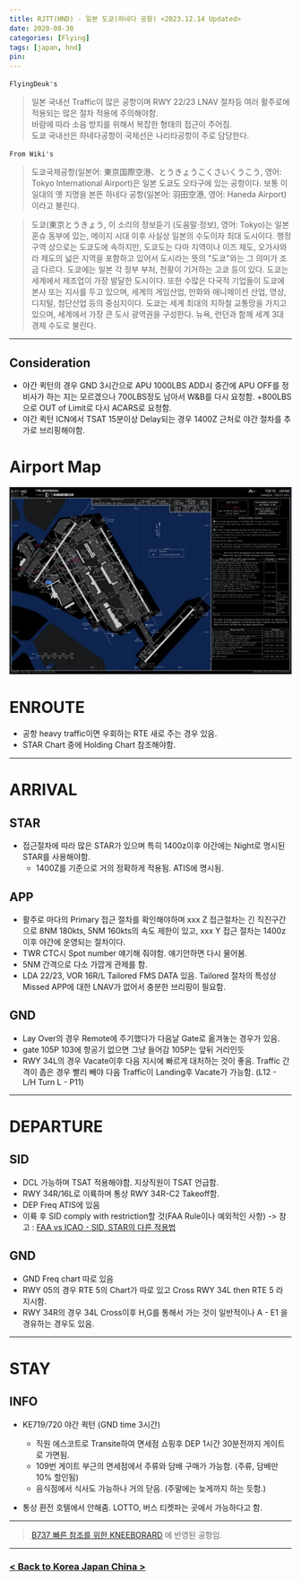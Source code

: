 ```yaml
---
title: RJTT(HND) - 일본 도쿄(하네다 공항) <2023.12.14 Updated>
date: 2020-08-30
categories: [Flying]
tags: [japan, hnd]
pin:
---
```


`FlyingDeuk's`
>일본 국내선 Traffic이 많은 공항이며 RWY 22/23 LNAV 절차등 여러 활주로에 적용되는 많은 절차 적용에 주의해야함.  <br>
바람에 따라 소음 방지를 위해서 복잡한 형태의 접근이 주어짐. <br>
도쿄 국내선은 하네다공항이 국제선은 나리타공항이 주로 담당한다.

`From Wiki's`
>도쿄국제공항(일본어: 東京国際空港、とうきょうこくさいくうこう, 영어: Tokyo International Airport)은 일본 도쿄도 오타구에 있는 공항이다. 보통 이 일대의 옛 지명을 본뜬 하네다 공항(일본어: 羽田空港, 영어: Haneda Airport)이라고 불린다.

>도쿄(東京とうきょう, 이 소리의 정보듣기 (도움말·정보), 영어: Tokyo)는 일본 혼슈 동부에 있는, 메이지 시대 이후 사실상 일본의 수도이자 최대 도시이다. 행정 구역 상으로는 도쿄도에 속하지만, 도쿄도는 다마 지역이나 이즈 제도, 오가사와라 제도의 넓은 지역을 포함하고 있어서 도시라는 뜻의 "도쿄"와는 그 의미가 조금 다르다.
도쿄에는 일본 각 정부 부처, 천황이 기거하는 고쿄 등이 있다. 도쿄는 세계에서 제조업이 가장 발달한 도시이다. 또한 수많은 다국적 기업들이 도쿄에 본사 또는 지사를 두고 있으며, 세계의 게임산업, 만화와 애니메이션 산업, 영상, 디지털, 첨단산업 등의 중심지이다. 도쿄는 세계 최대의 지하철 교통망을 가지고 있으며, 세계에서 가장 큰 도시 광역권을 구성한다. 뉴욕, 런던과 함께 세계 3대 경제 수도로 불린다.

---------
## Consideration
- 야간 퀵턴의 경우 GND 3시간으로 APU 1000LBS ADD시 중간에 APU OFF를 정비사가 하는 지는 모르겠으나 700LBS정도 남아서 W&B를 다시 요청함. +800LBS으로 OUT of Limit로 다시 ACARS로 요청함. 
- 야간 퀵턴 ICN에서 TSAT 15분이상 Delay되는 경우 1400Z 근처로 야간 절차를 추가로 브리핑해야함. 

# Airport Map
![hnd](/img/flying/airport/hnd_ap.jpg)

# ENROUTE
- 공항 heavy traffic이면 우회하는 RTE 새로 주는 경우 있음.
- STAR Chart 중에 Holding Chart 참조해야함. 

------

# ARRIVAL
## STAR
- 접근절차에 따라 많은 STAR가 있으며 특히 1400z이후 야간에는 Night로 명시된 STAR를 사용해야함. 
    - 1400Z를 기준으로 거의 정확하게 적용됨. ATIS에 명시됨. 

## APP
- 활주로 마다의 Primary 접근 절차를 확인해야하며 xxx Z 접근절차는 긴 직진구간으로 8NM 180kts, 5NM 160kts의 속도 제한이 있고, xxx Y 접근 절차는 1400z이후 야간에 운영되는 절차이다. 
- TWR CTC시 Spot number 얘기해 줘야함. 얘기안하면 다시 물어봄. 
- 5NM 간격으로 다소 가깝게 관제를 함. 
- LDA 22/23, VOR 16R/L Tailored FMS DATA 있음. Tailored 절차의 특성상 Missed APP에 대한 LNAV가 없어서 충분한 브리핑이 필요함. 

## GND
- Lay Over의 경우 Remote에 주기했다가 다음날 Gate로 옮겨놓는 경우가 있음. 
- gate 105P 103에 항공기 없으면 그냥 들어감 105P는 앞뒤 거리인듯
- RWY 34L의 경우 Vacate이후 다음 지시에 빠르게 대처하는 것이 좋음. Traffic 간격이 좁은 경우 빨리 빼야 다음 Traffic이 Landing후 Vacate가 가능함. (L12 - L/H Turn L - P11)

---------

# DEPARTURE
## SID
- DCL 가능하며 TSAT 적용해야함. 지상직원이 TSAT 언급함. 
- RWY 34R/16L로 이륙하며 통상 RWY 34R-C2 Takeoff함. 
- DEP Freq ATIS에 있음
- 이륙 후 SID comply with restriction할 것(FAA Rule이나 예외적인 사항) -> 참고 : [FAA vs ICAO - SID, STAR의 다른 적용법](/posts/STAR-SID/)

## GND
- GND Freq chart 따로 있음
- RWY 05의 경우 RTE 5의 Chart가 따로 있고 Cross RWY 34L then RTE 5 라 지시함. 
- RWY 34R의 경우 34L Cross이후 H,G를 통해서 가는 것이 일반적이나 A - E1 을 경유하는 경우도 있음. 


--------

# STAY
## INFO
- KE719/720 야간 퀵턴 (GND time 3시간)
    - 직원 에스코트로 Transite하여 면세점 쇼핑후 DEP 1시간 30분전까지 게이트로 가면됨. 
    - 109번 게이트 부근의 면세점에서 주류와 담배 구매가 가능함. (주류, 담배만 10% 할인됨)
    - 음식점에서 식사도 가능하나 거의 닫음. (주말에는 늦게까지 하는 듯함.)
    
- 통상 환전 호텔에서 안해줌. LOTTO, 버스 티켓파는 곳에서 가능하다고 함.

----

> [B737 빠른 참조를 위한 KNEEBORARD](/posts/B737-kneeboard/) 에 반영된 공항임. 

-------

### [< Back to Korea Japan China >](/posts/KoreaJapanChina/)
